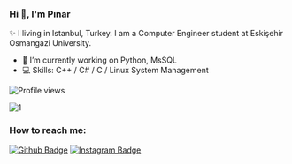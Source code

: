 ### Hi 👋, I'm Pınar

✨ I living in Istanbul, Turkey. I am a Computer Engineer student at Eskişehir Osmangazi University.

- 🌱 I’m currently working on Python, MsSQL
- 💻 Skills: C++ / C# / C / Linux System Management

![Profile views](https://gpvc.arturio.dev/pinarkizilarslan)

![1](https://github-readme-stats.vercel.app/api/top-langs/?username=pinarkizilarslan&theme=blue-white)

### How to reach me:
[![Github Badge](https://img.shields.io/badge/-Github-000?style=quare&labelColor=000&logo=Github&logoColor=white&link=link)](https://github.com/pinarkizilarslan) 
[![Instagram Badge](https://img.shields.io/badge/-Instagram-C13584?style=flat-quare&labelColor=000&logo=instagram&logoColor=white&link=link)](https://www.instagram.com/pinarkzlrsln/) 
